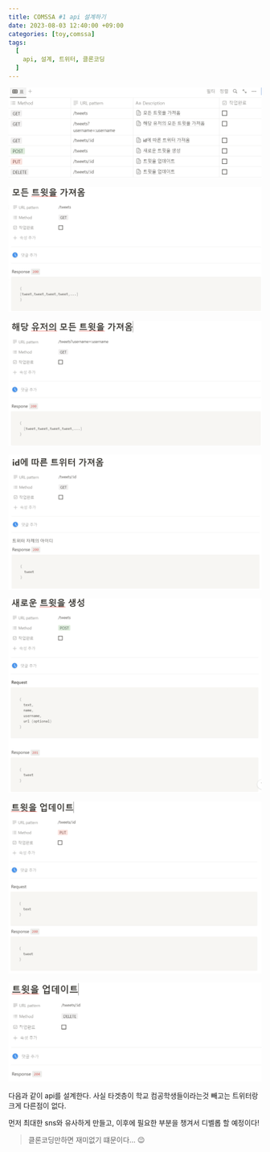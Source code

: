 ```yaml
---
title: COMSSA #1 api 설계하기
date: 2023-08-03 12:40:00 +09:00
categories: [toy,comssa]
tags:
  [
    api, 설계, 트위터, 클론코딩
  ]
---
```




![image-20230803154837053](https://raw.githubusercontent.com/bunju20/image_server/main/img_/image-20230803154837053.png)



![image-20230803154908647](https://raw.githubusercontent.com/bunju20/image_server/main/img_/image-20230803154908647.png)

![image-20230803154931369](https://raw.githubusercontent.com/bunju20/image_server/main/img_/image-20230803154931369.png)

![image-20230803154956337](https://raw.githubusercontent.com/bunju20/image_server/main/img_/image-20230803154956337.png)

![image-20230803155024343](https://raw.githubusercontent.com/bunju20/image_server/main/img_/image-20230803155024343.png)

![image-20230803155055345](https://raw.githubusercontent.com/bunju20/image_server/main/img_/image-20230803155055345.png)

![image-20230803155400185](https://raw.githubusercontent.com/bunju20/image_server/main/img_/image-20230803155400185.png)

다음과 같이 api를 설계한다. 사실 타겟층이 학교 컴공학생들이라는것 빼고는 트위터랑 크게 다른점이 없다.

먼저 최대한 sns와 유사하게 만들고, 이후에 필요한 부분을 챙겨서 디벨롭 할 예정이다!

> 클론코딩만하면 재미없기 떄문이다... :wink:

